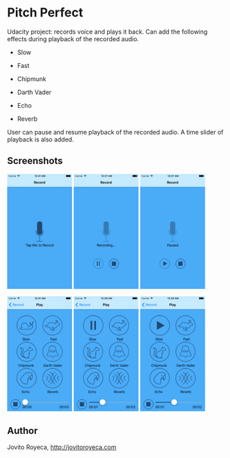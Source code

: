 # Pitch Perfect 

Udacity project: records voice and plays it back. Can add the following effects during playback of the recorded audio. 

* Slow

* Fast

* Chipmunk

* Darth Vader

* Echo

* Reverb

User can pause and resume playback of the recorded audio. A time slider of playback is also added.

## Screenshots
<img src="screenshots/IMG_01.png" width="30%" height="auto"/>
<img src="screenshots/IMG_02.png" width="30%" height="auto"/>
<img src="screenshots/IMG_03.png" width="30%" height="auto"/>
<p/>
<img src="screenshots/IMG_04.png" width="30%" height="auto"/>
<img src="screenshots/IMG_05.png" width="30%" height="auto"/>
<img src="screenshots/IMG_06.png" width="30%" height="auto"/>

## Author
Jovito Royeca, http://jovitoroyeca.com
